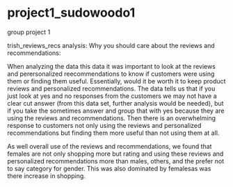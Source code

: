 # project1_sudowoodo1
group project 1 

trish_reviews_recs analysis: Why you should care about the reviews and recommendations: 

When analyzing the data this data it was important to look at the reviews and perersonalized reecommendations to know if customers were using them or finding them useful. Essentially, would it be worth it to keep product reviews and personalized recommendations. The data tells us that if you just look at yes and no responses from the customers we may not have a clear cut answer (from this data set, further analysis would be needed), but if you take the sometimes answer and group that with yes because they are using the reviews and recommendations. Then there is an overwhelming response to customers not only using the reviews and personalized recommendations but finding them more useful than not using them at all.

As well overall use of the reviews and recommendations, we found that females are not only shopping more but rating and using these reviews and personalized recommendations more than males, others, and the prefer not to say category for gender. This was also dominated by femalesas was there increase in shopping.

